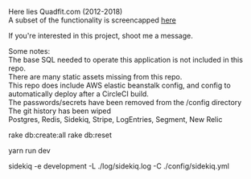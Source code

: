 Here lies Quadfit.com (2012-2018)  
A subset of the functionality is screencapped [here](https://vimeo.com/282211743])

If you're interested in this project, shoot me a message.

Some notes:  
The base SQL needed to operate this application is not included in this repo.  
There are many static assets missing from this repo.  
This repo does include AWS elastic beanstalk config, and config to automatically deploy after a CircleCI build.  
The passwords/secrets have been removed from the /config directory  
The git history has been wiped  
Postgres, Redis, Sidekiq, Stripe, LogEntries, Segment, New Relic    

rake db:create:all
rake db:reset

yarn run dev

sidekiq -e development -L ./log/sidekiq.log -C ./config/sidekiq.yml
